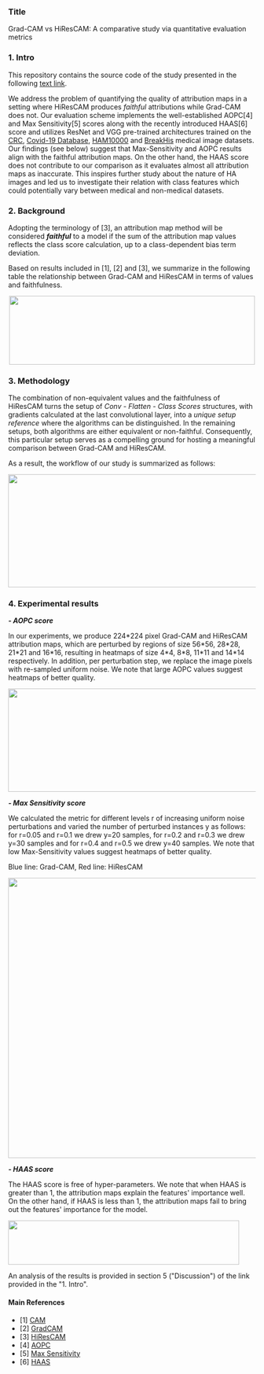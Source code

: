 ### Title
Grad-CAM vs HiResCAM: A comparative study via quantitative evaluation metrics

### 1. Intro
This repository contains the source code of the study presented in the following
[text link](https://dione.lib.unipi.gr/xmlui/bitstream/handle/unipi/15495/Lamprou_mtn2107.pdf?sequence=1).

We address the problem of quantifying the quality of attribution maps in a setting where HiResCAM produces *faithful* attributions while Grad-CAM does not.
Our evaluation scheme implements
the well-established AOPC[4] and Max Sensitivity[5] scores along with the recently introduced
HAAS[6] score and utilizes ResNet and VGG pre-trained architectures trained on
the [CRC](https://zenodo.org/record/1214456), 
[Covid-19 Database](https://www.kaggle.com/datasets/tawsifurrahman/covid19-radiography-database), 
[HAM10000](https://www.kaggle.com/datasets/kmader/skin-cancer-mnist-ham10000) 
and [BreakHis](https://www.kaggle.com/datasets/ambarish/breakhis) medical image datasets. 
Our findings (see below) suggest that Max-Sensitivity and AOPC results align with the faithful attribution maps.
On the other hand, the HAAS score does not contribute to our comparison as it evaluates almost all attribution maps as inaccurate. 
This inspires further study about the nature of HA images and led us to investigate their relation with class features 
which could potentially vary between medical and non-medical datasets.

### 2. Background

Adopting the terminology of [3], an attribution map method will be considered ***faithful***
to a model if the sum of the attribution map values reflects the class score calculation, up to a class-dependent bias term deviation.

Based on results included in [1], [2] and [3], we summarize in the following table the relationship between Grad-CAM and HiResCAM in terms of values and faithfulness.
<p align="center">
     <img src="https://github.com/vggls/msc_thesis_medical_xai/assets/55101427/3db620a3-032b-43d8-a155-57dda47047c0.png" height="140" width="500" />
   </p>

### 3. Methodology
The combination of non-equivalent values and the faithfulness of HiResCAM turns the setup of *Conv - Flatten - Class Scores* structures, 
with gradients calculated at the last convolutional layer, into a *unique setup reference* where the algorithms can be distinguished. 
In the remaining setups, both algorithms are either equivalent or non-faithful. Consequently, this particular setup serves as a 
compelling ground for hosting a meaningful comparison between Grad-CAM and HiResCAM.

As a result, the workflow of our study is summarized as follows:

<p align="center">
     <img src="https://github.com/vggls/msc_thesis_medical_xai/assets/55101427/23fec2ee-6178-47c5-bf8a-1c4d93800b9e.png" height="230" width="580" />
   </p>
   
### 4. Experimental results 
***- AOPC score***

In our experiments, we produce 224\*224 pixel Grad-CAM and HiResCAM attribution maps, which are perturbed by regions of size 56\*56, 28\*28, 21\*21 and 16\*16, resulting in heatmaps of size 4\*4, 8\*8, 11\*11 and 14\*14 respectively. In addition, per perturbation step, we replace the image pixels with re-sampled uniform noise. We note that large AOPC values suggest heatmaps of better quality.

<p align="left">
     <img src="https://github.com/vggls/msc_thesis_medical_xai/assets/55101427/9d97f82e-6e22-44c9-924d-600e992363b9.png" height="210" width="550" />
   </p>

***- Max Sensitivity score***

We calculated the metric for different levels r of increasing uniform noise perturbations and varied the number of perturbed instances y as follows: for r=0.05 and r=0.1 we drew y=20 samples, for r=0.2 and r=0.3 we drew y=30 samples and for r=0.4 and r=0.5 we drew y=40 samples. We note that low Max-Sensitivity values suggest heatmaps of better quality.

Blue line: Grad-CAM, Red line: HiResCAM
<p align="left">
     <img src="https://github.com/vggls/msc_thesis_medical_xai/assets/55101427/00823cf5-f13f-4c30-9f25-f1eb95c0c012.png" height="570" width="650" />
   </p>

***- HAAS score***

The HAAS score is free of hyper-parameters. We note that when HAAS is greater than 1, the attribution maps explain the features' importance well. On the other hand, if HAAS is less than 1, the attribution maps fail to bring out the features' importance for the model.

<p align="left">
     <img src="https://github.com/vggls/msc_thesis_medical_xai/assets/55101427/9d78612f-8fab-41b6-8bb8-0e5e3e5fc842.png" height="90" width="470" />
   </p>

An analysis of the results is provided in section 5 ("Discussion") of the link provided in the "1. Intro".

#### Main References

- [1] [CAM](https://arxiv.org/pdf/1512.04150.pdf)
- [2] [GradCAM](https://arxiv.org/pdf/1610.02391.pdf)
- [3] [HiResCAM](https://arxiv.org/pdf/2011.08891.pdf)
- [4] [AOPC](https://arxiv.org/pdf/1509.06321.pdf)
- [5] [Max Sensitivity](https://arxiv.org/pdf/1901.09392.pdf)
- [6] [HAAS](https://ieeexplore.ieee.org/stamp/stamp.jsp?tp=&arnumber=9800759)
